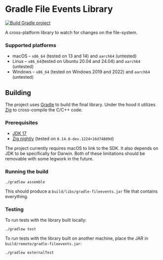 # Gradle File Events Library

[![Build Gradle project](https://github.com/gradle/gradle-fileevents/actions/workflows/build.yaml/badge.svg)](https://github.com/gradle/gradle-fileevents/actions/workflows/build.yaml)

A cross-platform library to watch for changes on the file-system.

### Supported platforms

- macOS – `x86_64` (tested on 13 and 14) and `aarch64` (untested)
- Linux – `x86_64`(tested on Ubuntu 20.04 and 24.04) and `aarch64` (untested)
- Windows – `x86_64` (tested on Windows 2019 and 2022) and `aarch64` (untested)

## Building

The project uses [Gradle](https://gradle.org/) to build the final library. Under the hood it
utilizes [Zig](https://ziglang.org/) to cross-compile the C/C++ code.

### Prerequisites

- [JDK 17](https://adoptopenjdk.net/)
- [Zig nightly](https://ziglang.org/download/) (tested on `0.14.0-dev.1224+16d74809d`)

The project currently requires macOS to link to the SDK. It also depends on JDK to be specifically for Darwin. Both of
these limitations should be removable with some legwork in the future.

### Running the build

```shell
./gradlew assemble
```

This should produce a `build/libs/gradle-fileevents.jar` file that contains everything.

### Testing

To run tests with the library built locally:

```shell
./gradlew test
```

To run tests with the library built on another machine, place the JAR in `build/remote/gradle-fileevents.jar`:

```shell
./gradlew externalTest
```
